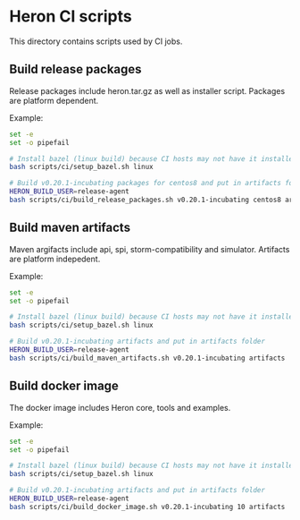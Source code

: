 <!--
    Licensed to the Apache Software Foundation (ASF) under one
    or more contributor license agreements.  See the NOTICE file
    distributed with this work for additional information
    regarding copyright ownership.  The ASF licenses this file
    to you under the Apache License, Version 2.0 (the
    "License"); you may not use this file except in compliance
    with the License.  You may obtain a copy of the License at

      http://www.apache.org/licenses/LICENSE-2.0

    Unless required by applicable law or agreed to in writing,
    software distributed under the License is distributed on an
    "AS IS" BASIS, WITHOUT WARRANTIES OR CONDITIONS OF ANY
    KIND, either express or implied.  See the License for the
    specific language governing permissions and limitations
    under the License.
-->
# Heron CI scripts
This directory contains scripts used by CI jobs.

## Build release packages

Release packages include heron.tar.gz as well as installer script. Packages are platform dependent.

Example:

```bash
set -e
set -o pipefail

# Install bazel (linux build) because CI hosts may not have it installed
bash scripts/ci/setup_bazel.sh linux

# Build v0.20.1-incubating packages for centos8 and put in artifacts folder
HERON_BUILD_USER=release-agent
bash scripts/ci/build_release_packages.sh v0.20.1-incubating centos8 artifacts

```

## Build maven artifacts

Maven argifacts include api, spi, storm-compatibility and simulator. Artifacts are platform indepedent.

Example:

```bash
set -e
set -o pipefail

# Install bazel (linux build) because CI hosts may not have it installed
bash scripts/ci/setup_bazel.sh linux

# Build v0.20.1-incubating artifacts and put in artifacts folder
HERON_BUILD_USER=release-agent
bash scripts/ci/build_maven_artifacts.sh v0.20.1-incubating artifacts

```

## Build docker image

The docker image includes Heron core, tools and examples.

Example:

```bash
set -e
set -o pipefail

# Install bazel (linux build) because CI hosts may not have it installed
bash scripts/ci/setup_bazel.sh linux

# Build v0.20.1-incubating artifacts and put in artifacts folder
HERON_BUILD_USER=release-agent
bash scripts/ci/build_docker_image.sh v0.20.1-incubating 10 artifacts

```
